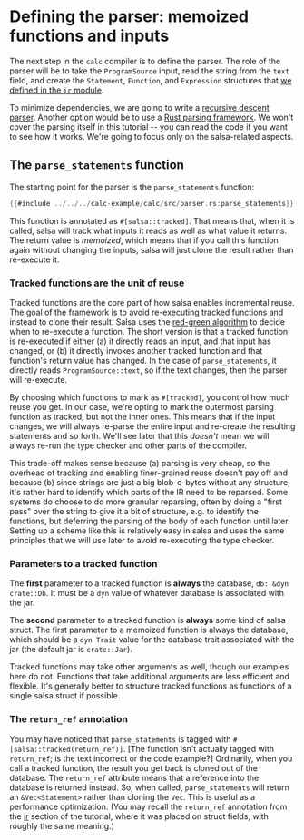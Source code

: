 # Defining the parser: memoized functions and inputs

The next step in the `calc` compiler is to define the parser.
The role of the parser will be to take the `ProgramSource` input,
read the string from the `text` field,
and create the `Statement`, `Function`, and `Expression` structures that [we defined in the `ir` module](./ir.md).

To minimize dependencies, we are going to write a [recursive descent parser][rd].
Another option would be to use a [Rust parsing framework](https://rustrepo.com/catalog/rust-parsing_newest_1).
We won't cover the parsing itself in this tutorial -- you can read the code if you want to see how it works.
We're going to focus only on the salsa-related aspects.

[rd]: https://en.wikipedia.org/wiki/Recursive_descent_parser

## The `parse_statements` function

The starting point for the parser is the `parse_statements` function:

```rust
{{#include ../../../calc-example/calc/src/parser.rs:parse_statements}}
```

This function is annotated as `#[salsa::tracked]`.
That means that, when it is called, salsa will track what inputs it reads as well as what value it returns.
The return value is *memoized*,
which means that if you call this function again without changing the inputs,
salsa will just clone the result rather than re-execute it.

### Tracked functions are the unit of reuse

Tracked functions are the core part of how salsa enables incremental reuse.
The goal of the framework is to avoid re-executing tracked functions and instead to clone their result.
Salsa uses the [red-green algorithm](../reference/algorithm.md) to decide when to re-execute a function.
The short version is that a tracked function is re-executed if either (a) it directly reads an input, and that input has changed,
or (b) it directly invokes another tracked function and that function's return value has changed.
In the case of `parse_statements`, it directly reads `ProgramSource::text`, so if the text changes, then the parser will re-execute.

By choosing which functions to mark as `#[tracked]`, you control how much reuse you get.
In our case, we're opting to mark the outermost parsing function as tracked, but not the inner ones.
This means that if the input changes, we will always re-parse the entire input and re-create the resulting statements and so forth.
We'll see later that this *doesn't* mean we will always re-run the type checker and other parts of the compiler.

This trade-off makes sense because (a) parsing is very cheap, so the overhead of tracking and enabling finer-grained reuse doesn't pay off
and because (b) since strings are just a big blob-o-bytes without any structure, it's rather hard to identify which parts of the IR need to be reparsed.
Some systems do choose to do more granular reparsing, often by doing a "first pass" over the string to give it a bit of structure, 
e.g. to identify the functions,
but deferring the parsing of the body of each function until later.
Setting up a scheme like this is relatively easy in salsa and uses the same principles that we will use later to avoid re-executing the type checker.

### Parameters to a tracked function

The **first** parameter to a tracked function is **always** the database, `db: &dyn crate::Db`.
It must be a `dyn` value of whatever database is associated with the jar.

The **second** parameter to a tracked function is **always** some kind of salsa struct.
The first parameter to a memoized function is always the database,
which should be a `dyn Trait` value for the database trait associated with the jar
(the default jar is `crate::Jar`).

Tracked functions may take other arguments as well, though our examples here do not.
Functions that take additional arguments are less efficient and flexible.
It's generally better to structure tracked functions as functions of a single salsa struct if possible.

### The `return_ref` annotation

You may have noticed that `parse_statements` is tagged with `#[salsa::tracked(return_ref)]`. [The function isn't actually tagged with `return_ref`; is the text incorrect or the code example?]
Ordinarily, when you call a tracked function, the result you get back is cloned out of the database.
The `return_ref` attribute means that a reference into the database is returned instead.
So, when called, `parse_statements` will return an `&Vec<Statement>` rather than cloning the `Vec`.
This is useful as a performance optimization.
(You may recall the `return_ref` annotation from the [ir](./ir.md) section of the tutorial, 
where it was placed on struct fields, with roughly the same meaning.)

